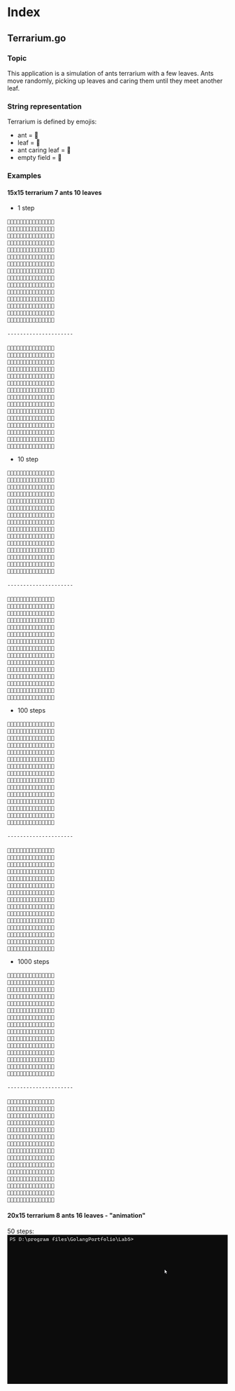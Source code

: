 # Index

## Terrarium.go

### Topic
This application is a simulation of ants terrarium with a few leaves.
Ants move randomly, picking up leaves and caring them until they meet another leaf.

### String representation
Terrarium is defined by emojis:
* ant = 🐜
* leaf = 🍃
* ant caring leaf = 🐞
* empty field = 🔲

### Examples

#### 15x15 terrarium 7 ants 10 leaves
* 1 step
```text
🐜🔲🔲🔲🔲🔲🔲🔲🔲🔲🐜🔲🔲🔲🍃
🔲🍃🔲🔲🔲🔲🔲🔲🍃🔲🔲🔲🔲🔲🔲
🔲🔲🔲🔲🔲🔲🔲🔲🔲🔲🔲🔲🔲🔲🔲
🐜🔲🔲🐜🔲🔲🔲🔲🍃🔲🔲🔲🔲🔲🔲
🔲🍃🔲🔲🔲🔲🔲🔲🔲🔲🔲🔲🔲🔲🔲
🔲🔲🔲🔲🔲🔲🔲🔲🔲🔲🔲🔲🔲🔲🔲
🔲🔲🔲🔲🔲🔲🔲🔲🔲🔲🔲🔲🔲🔲🔲
🔲🔲🔲🔲🔲🔲🔲🐜🔲🔲🔲🔲🔲🔲🔲
🔲🔲🔲🔲🔲🔲🔲🔲🍃🔲🔲🔲🍃🔲🔲
🔲🔲🔲🍃🔲🔲🔲🔲🔲🔲🔲🔲🔲🔲🔲
🍃🔲🔲🔲🔲🔲🔲🐜🔲🔲🐜🔲🔲🔲🔲
🔲🔲🔲🔲🔲🔲🔲🔲🔲🔲🔲🔲🔲🔲🔲
🔲🔲🔲🔲🔲🔲🔲🔲🍃🔲🔲🔲🔲🔲🔲
🔲🔲🔲🔲🔲🔲🔲🔲🔲🔲🔲🔲🔲🔲🔲
🔲🔲🔲🔲🔲🔲🔲🔲🔲🔲🔲🔲🔲🔲🔲

---------------------

🔲🔲🔲🔲🔲🔲🔲🔲🔲🔲🔲🔲🔲🔲🍃
🔲🐞🔲🔲🔲🔲🔲🔲🍃🔲🔲🐜🔲🔲🔲
🔲🔲🔲🔲🔲🔲🔲🔲🔲🔲🔲🔲🔲🔲🔲
🔲🔲🔲🔲🔲🔲🔲🔲🍃🔲🔲🔲🔲🔲🔲
🔲🐞🔲🔲🐜🔲🔲🔲🔲🔲🔲🔲🔲🔲🔲
🔲🔲🔲🔲🔲🔲🔲🔲🔲🔲🔲🔲🔲🔲🔲
🔲🔲🔲🔲🔲🔲🔲🔲🔲🔲🔲🔲🔲🔲🔲
🔲🔲🔲🔲🔲🔲🔲🔲🔲🔲🔲🔲🔲🔲🔲
🔲🔲🔲🔲🔲🔲🔲🔲🐞🔲🔲🔲🍃🔲🔲
🔲🔲🔲🍃🔲🔲🔲🔲🔲🔲🔲🔲🔲🔲🔲
🍃🔲🔲🔲🔲🔲🔲🔲🔲🔲🔲🔲🔲🔲🔲
🔲🔲🔲🔲🔲🔲🔲🔲🐜🔲🔲🐜🔲🔲🔲
🔲🔲🔲🔲🔲🔲🔲🔲🍃🔲🔲🔲🔲🔲🔲
🔲🔲🔲🔲🔲🔲🔲🔲🔲🔲🔲🔲🔲🔲🔲
🔲🔲🔲🔲🔲🔲🔲🔲🔲🔲🔲🔲🔲🔲🔲
```

* 10 step
```text
🍃🔲🔲🔲🔲🔲🔲🔲🍃🔲🔲🔲🔲🔲🔲
🔲🔲🔲🔲🔲🔲🔲🔲🔲🔲🔲🔲🔲🔲🔲
🍃🔲🐜🔲🔲🔲🔲🔲🔲🔲🍃🔲🔲🔲🔲
🔲🔲🔲🔲🔲🔲🔲🔲🔲🔲🔲🔲🔲🔲🔲
🔲🔲🔲🔲🐜🔲🔲🔲🔲🔲🔲🔲🔲🔲🔲
🔲🔲🔲🔲🔲🔲🔲🔲🔲🔲🔲🔲🔲🔲🔲
🔲🔲🔲🔲🔲🔲🐜🔲🔲🔲🔲🔲🔲🔲🔲
🔲🔲🔲🔲🔲🔲🔲🍃🔲🔲🔲🍃🔲🔲🔲
🔲🔲🔲🔲🔲🔲🔲🐜🍃🔲🔲🔲🔲🍃🔲
🔲🔲🔲🔲🔲🔲🔲🔲🔲🔲🔲🔲🔲🔲🔲
🔲🔲🔲🔲🍃🔲🔲🔲🔲🔲🔲🔲🔲🔲🔲
🔲🔲🔲🔲🔲🔲🔲🔲🔲🔲🔲🔲🔲🔲🔲
🔲🔲🔲🔲🔲🔲🔲🔲🔲🔲🔲🔲🐜🔲🔲
🔲🔲🔲🔲🔲🔲🔲🔲🔲🔲🔲🔲🐜🍃🔲
🔲🔲🔲🔲🔲🔲🔲🔲🔲🔲🔲🔲🔲🐜🔲

---------------------

🍃🔲🔲🔲🔲🔲🔲🔲🍃🔲🔲🔲🔲🔲🔲
🔲🔲🔲🔲🔲🔲🔲🔲🔲🔲🔲🔲🔲🔲🔲
🍃🔲🔲🔲🔲🔲🔲🔲🔲🔲🍃🔲🔲🔲🔲
🔲🔲🔲🔲🔲🔲🔲🔲🔲🔲🔲🔲🔲🔲🔲
🔲🔲🔲🔲🔲🔲🔲🔲🔲🔲🔲🔲🔲🔲🔲
🔲🔲🔲🔲🔲🐜🔲🔲🔲🔲🔲🔲🔲🔲🔲
🔲🔲🔲🔲🔲🔲🔲🔲🔲🔲🔲🔲🔲🔲🔲
🔲🔲🔲🔲🔲🔲🔲🐞🔲🔲🔲🍃🔲🔲🔲
🔲🔲🔲🔲🔲🔲🔲🔲🔲🔲🔲🔲🔲🍃🔲
🔲🔲🔲🔲🔲🔲🔲🔲🔲🔲🔲🔲🔲🔲🔲
🔲🔲🔲🔲🍃🔲🔲🔲🔲🐞🔲🔲🔲🔲🔲
🔲🔲🔲🔲🔲🔲🔲🔲🔲🔲🐜🔲🔲🔲🔲
🔲🔲🔲🔲🔲🔲🔲🔲🔲🔲🔲🔲🔲🐜🔲
🔲🔲🔲🔲🔲🔲🔲🔲🔲🔲🔲🔲🔲🔲🔲
🔲🔲🔲🔲🔲🔲🔲🔲🔲🔲🔲🔲🔲🐜🐞
```

* 100 steps
```text
🐜🔲🔲🔲🔲🔲🔲🔲🔲🔲🔲🔲🔲🔲🔲
🔲🍃🔲🔲🔲🔲🐜🔲🔲🔲🔲🔲🔲🔲🔲
🔲🔲🍃🔲🔲🔲🔲🍃🔲🔲🔲🔲🔲🔲🍃
🔲🔲🍃🔲🔲🔲🔲🔲🔲🔲🔲🔲🔲🔲🔲
🔲🔲🔲🔲🔲🔲🔲🔲🔲🔲🔲🔲🔲🔲🔲
🔲🔲🔲🔲🔲🔲🐜🔲🔲🔲🔲🔲🔲🔲🔲
🔲🔲🔲🔲🔲🔲🍃🔲🔲🔲🔲🔲🔲🔲🍃
🔲🔲🔲🔲🔲🔲🔲🔲🔲🔲🔲🔲🔲🔲🔲
🔲🔲🔲🔲🔲🔲🍃🔲🔲🔲🔲🔲🔲🔲🔲
🔲🔲🔲🔲🔲🔲🔲🔲🔲🔲🔲🔲🔲🔲🔲
🐜🔲🔲🔲🔲🔲🔲🔲🔲🔲🍃🔲🔲🔲🔲
🔲🔲🔲🔲🔲🔲🔲🔲🔲🔲🔲🐜🔲🔲🔲
🔲🔲🔲🔲🔲🔲🔲🔲🔲🔲🔲🔲🐜🐜🔲
🔲🔲🔲🔲🔲🔲🔲🔲🔲🔲🔲🔲🔲🔲🔲
🔲🔲🔲🔲🔲🔲🔲🔲🔲🔲🍃🔲🔲🔲🔲

---------------------

🔲🔲🔲🔲🔲🔲🔲🔲🔲🔲🔲🔲🔲🔲🔲
🔲🍃🔲🔲🔲🔲🔲🔲🔲🔲🔲🔲🔲🔲🔲
🔲🔲🔲🔲🔲🔲🔲🔲🔲🔲🔲🔲🔲🔲🍃
🔲🔲🔲🔲🔲🔲🔲🔲🔲🔲🔲🔲🔲🔲🔲
🔲🔲🔲🔲🔲🔲🔲🔲🔲🔲🔲🔲🔲🔲🔲
🔲🔲🔲🔲🔲🔲🔲🔲🔲🔲🔲🔲🔲🔲🔲
🔲🔲🔲🔲🔲🔲🔲🔲🔲🔲🔲🔲🔲🔲🍃
🔲🔲🔲🔲🔲🔲🔲🔲🔲🔲🔲🔲🔲🔲🔲
🔲🔲🔲🔲🔲🔲🔲🔲🔲🔲🔲🔲🔲🔲🔲
🔲🔲🔲🔲🔲🔲🔲🔲🔲🔲🔲🔲🔲🔲🔲
🔲🔲🔲🔲🔲🔲🔲🔲🔲🔲🔲🔲🔲🔲🔲
🔲🔲🔲🔲🔲🔲🔲🔲🔲🔲🔲🔲🔲🔲🔲
🔲🔲🔲🔲🔲🔲🔲🔲🔲🔲🔲🐞🐞🔲🐞
🔲🔲🔲🔲🔲🔲🔲🔲🔲🔲🔲🔲🔲🐜🔲
🔲🔲🔲🔲🔲🔲🔲🔲🔲🔲🍃🔲🐞🐞🐞
```

* 1000 steps
```text
🐜🔲🔲🔲🔲🔲🔲🔲🔲🔲🔲🔲🐜🔲🔲
🔲🐜🔲🔲🔲🔲🔲🔲🔲🔲🔲🔲🔲🔲🔲
🔲🔲🍃🔲🔲🔲🔲🔲🔲🔲🐜🔲🔲🔲🔲
🔲🔲🍃🐜🔲🔲🔲🔲🔲🔲🔲🔲🔲🔲🔲
🔲🔲🔲🔲🔲🔲🔲🔲🔲🔲🔲🔲🔲🔲🔲
🔲🍃🔲🔲🔲🍃🔲🔲🔲🔲🔲🔲🔲🔲🔲
🔲🔲🔲🔲🔲🔲🍃🔲🍃🔲🔲🔲🔲🔲🔲
🔲🔲🔲🔲🔲🔲🔲🔲🔲🔲🔲🔲🔲🔲🔲
🔲🔲🔲🔲🔲🔲🔲🔲🍃🔲🔲🔲🔲🔲🔲
🔲🔲🔲🔲🔲🔲🔲🔲🔲🔲🔲🔲🔲🔲🔲
🔲🔲🔲🔲🔲🔲🔲🔲🔲🔲🐜🔲🔲🔲🔲
🔲🔲🔲🔲🔲🔲🔲🔲🔲🔲🔲🔲🔲🔲🔲
🔲🔲🍃🔲🔲🔲🔲🔲🔲🔲🔲🔲🍃🔲🔲
🔲🔲🔲🔲🔲🔲🔲🔲🔲🔲🔲🔲🔲🔲🔲
🔲🔲🔲🔲🔲🔲🍃🔲🔲🔲🔲🔲🔲🔲🐜

---------------------

🔲🔲🔲🔲🔲🔲🔲🔲🔲🔲🔲🔲🔲🔲🔲
🔲🔲🔲🔲🔲🔲🔲🔲🔲🔲🔲🔲🔲🔲🔲
🔲🔲🐞🔲🔲🔲🔲🔲🔲🔲🔲🔲🔲🔲🔲
🔲🔲🔲🔲🔲🔲🔲🔲🔲🔲🔲🔲🔲🔲🔲
🔲🔲🔲🔲🐞🐞🔲🔲🔲🔲🔲🔲🔲🔲🔲
🔲🍃🔲🔲🐞🐞🔲🔲🔲🔲🔲🔲🔲🔲🔲
🔲🔲🔲🔲🔲🔲🔲🔲🔲🔲🔲🔲🔲🔲🔲
🔲🔲🔲🔲🔲🔲🔲🐞🔲🔲🔲🔲🔲🔲🔲
🔲🔲🔲🔲🔲🔲🔲🔲🔲🔲🔲🔲🔲🔲🔲
🔲🔲🔲🔲🔲🔲🔲🔲🔲🐞🔲🔲🔲🔲🔲
🔲🔲🔲🔲🔲🔲🔲🔲🔲🔲🔲🔲🔲🔲🔲
🔲🔲🔲🔲🔲🔲🔲🔲🔲🔲🔲🔲🔲🔲🔲
🔲🔲🍃🔲🔲🔲🔲🔲🔲🔲🔲🔲🔲🔲🔲
🔲🔲🔲🔲🔲🔲🔲🔲🔲🔲🔲🔲🔲🔲🔲
🔲🔲🔲🔲🔲🔲🍃🔲🔲🔲🔲🔲🔲🔲🔲
```

#### 20x15 terrarium 8 ants 16 leaves - "animation"

50 steps:
![Animation](50x50x8antsx16leaves.gif)